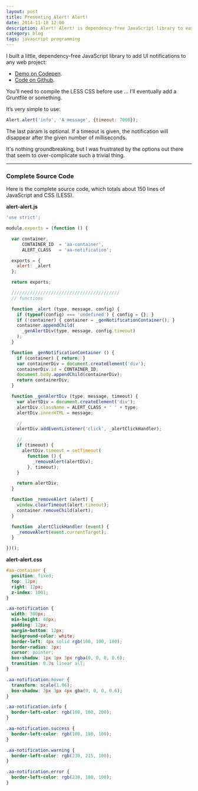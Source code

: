 ```yaml
---
layout: post
title: Presenting Alert! Alert!
date: 2014-11-18 12:00
description: Alert! Alert! is dependency-free JavaScript library to easily add UI notifications to any web project.
category: blog
tags: javascript programming
---
```


I built a little, dependency-free JavaScript library to add UI notifications to any web project:

 - [Demo on Codepen](https://codepen.io/whusterj/pen/qEWMwG).
 - [Code on Github](https://github.com/whusterj/alert-alert).

You’ll need to compile the LESS CSS before use … I’ll eventually add a Gruntfile or something.

It’s very simple to use:

```javascript
Alert.alert('info', 'A message', {timeout: 7000});
```

The last param is optional. If a timeout is given, the notification will disappear after the given number of milliseconds.

It's nothing groundbreaking, but I was frustrated by the options out there that seem to over-complicate such a trivial thing.

---

### Complete Source Code

Here is the complete source code, which totals about 150 lines of JavaScript and CSS (LESS).

**alert-alert.js**

```javascript
'use strict';

module.exports = (function () {

  var container,
      CONTAINER_ID  = 'aa-container',
      ALERT_CLASS   = 'aa-notification';

  exports = {
    alert: _alert
  };

  return exports;

  /////////////////////////////////////////
  // functions

  function _alert (type, message, config) {
    if (typeof(config) === 'undefined') { config = {}; }
    if (!container) { container = _genNotificationContainer(); }
    container.appendChild(
      _genAlertDiv(type, message, config.timeout)
    );
  }

  function _genNotificationContainer () {
    if (container) { return; }
    var containerDiv = document.createElement('div');
    containerDiv.id = CONTAINER_ID;
    document.body.appendChild(containerDiv);
    return containerDiv;
  }

  function _genAlertDiv (type, message, timeout) {
    var alertDiv = document.createElement('div');
    alertDiv.className = ALERT_CLASS + ' ' + type;
    alertDiv.innerHTML = message;

    //
    alertDiv.addEventListener('click', _alertClickHandler);

    //
    if (timeout) {
      alertDiv.timeout = setTimeout(
        function () {
          _removeAlert(alertDiv);
        }, timeout); 
    }

    return alertDiv;
  }

  function _removeAlert (alert) {
    window.clearTimeout(alert.timeout);
    container.removeChild(alert);
  }

  function _alertClickHandler (event) {
    _removeAlert(event.currentTarget);
  }

})();
```

**alert-alert.css**

```css
#aa-container {
  position: fixed;
  top: 12px;
  right: 12px;
  z-index: 1001;
}

.aa-notification {
  width: 300px;
  min-height: 40px;
  padding: 12px;
  margin-bottom: 12px;
  background-color: white;
  border-left: 4px solid rgb(100, 100, 100);
  border-radius: 3px;
  cursor: pointer;
  box-shadow: 1px 1px 3px rgba(0, 0, 0, 0.6);
  transition: 0.3s linear all;
}

.aa-notification:hover {
  transform: scale(1.06);
  box-shadow: 3px 3px 4px gba(0, 0, 0, 0.6);
}

.aa-notification.info {
  border-left-color: rgb(100, 100, 200);
}

.aa-notification.success {
  border-left-color: rgb(100, 180, 100);
}

.aa-notification.warning {
  border-left-color: rgb(230, 215, 100);
}

.aa-notification.error {
  border-left-color: rgb(230, 100, 100);
}
```
